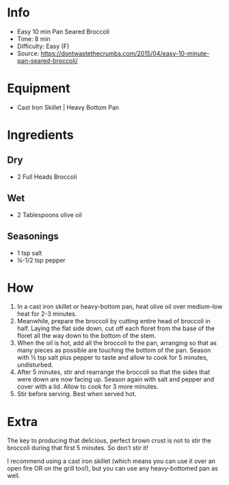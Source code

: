 # Info
- Easy 10 min Pan Seared Broccoli
- Time: 8 min
- Difficulty: Easy (F)
- Source: https://dontwastethecrumbs.com/2015/04/easy-10-minute-pan-seared-broccoli/

# Equipment
- Cast Iron Skillet | Heavy Bottom Pan

# Ingredients
## Dry
- 2 Full Heads Broccoli
## Wet
- 2 Tablespoons olive oil
## Seasonings
- 1 tsp salt
- ¼-1/2 tsp pepper

# How
1. In a cast iron skillet or heavy-bottom pan, heat olive oil over medium-low heat for 2-3 minutes.
2. Meanwhile, prepare the broccoli by cutting entire head of broccoli in half. Laying the flat side down, cut off each floret from the base of the floret all the way down to the bottom of the stem.
3. When the oil is hot, add all the broccoli to the pan, arranging so that as many pieces as possible are touching the bottom of the pan. Season with ½ tsp salt plus pepper to taste and allow to cook for 5 minutes, undisturbed.
4. After 5 minutes, stir and rearrange the broccoli so that the sides that were down are now facing up. Season again with salt and pepper and cover with a lid. Allow to cook for 3 more minutes.
5. Stir before serving. Best when served hot.

# Extra
The key to producing that delicious, perfect brown crust is not to stir the broccoli during that first 5 minutes. So don’t stir it!

I recommend using a cast iron skillet (which means you can use it over an open fire OR on the grill too!), but you can use any heavy-bottomed pan as well.
